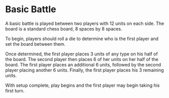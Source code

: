 # Basic Battle
A basic battle is played between two players with 12 units on each side. The board is a standard chess board, 8 spaces by 8 spaces.

To begin, players should roll a die to determine who is the first player and set the board between them.

Once determined, the first player places 3 units of any type on his half of the board. The second player then places 6 of her units on her half of the board. The first player places an additional 6 units, followed by the second player placing another 6 units. Finally, the first player places his 3 remaining units.

With setup complete, play begins and the first player may begin taking his first turn.
